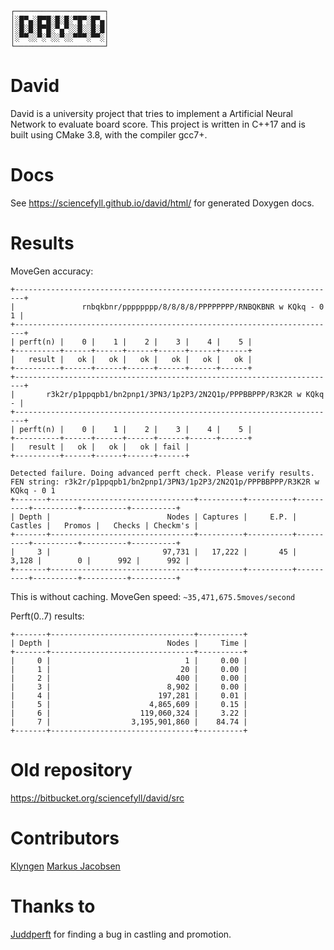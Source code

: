 ```
┌────────────────────┐
│░█▀▄░█▀█░█░█░▀█▀░█▀▄│
│░█░█░█▀█░▀▄▀░░█░░█░█│
│░▀▀░░▀░▀░░▀░░▀▀▀░▀▀░│
└────────────────────┘
```

# David #
David is a university project that tries to implement a Artificial Neural Network to evaluate board score.
This project is written in C++17 and is built using CMake 3.8, with the compiler gcc7+.

# Docs #
See https://sciencefyll.github.io/david/html/ for generated Doxygen docs.

# Results #
MoveGen accuracy:
```
+------------------------------------------------------------------------+
|               rnbqkbnr/pppppppp/8/8/8/8/PPPPPPPP/RNBQKBNR w KQkq - 0 1 |
+------------------------------------------------------------------------+
| perft(n) |    0 |    1 |    2 |    3 |    4 |    5 |
+----------+------+------+------+------+------+------+
|   result |   ok |   ok |   ok |   ok |   ok |   ok |
+----------+------+------+------+------+------+------+
+------------------------------------------------------------------------+
|       r3k2r/p1ppqpb1/bn2pnp1/3PN3/1p2P3/2N2Q1p/PPPBBPPP/R3K2R w KQkq - |
+------------------------------------------------------------------------+
| perft(n) |    0 |    1 |    2 |    3 |    4 |    5 |
+----------+------+------+------+------+------+------+
|   result |   ok |   ok |   ok | fail |
+----------+------+------+------+------+

Detected failure. Doing advanced perft check. Please verify results.
FEN string: r3k2r/p1ppqpb1/bn2pnp1/3PN3/1p2P3/2N2Q1p/PPPBBPPP/R3K2R w KQkq - 0 1
+-------+--------------------------------+----------+----------+----------+----------+----------+----------+
| Depth |                          Nodes | Captures |     E.P. |  Castles |   Promos |   Checks | Checkm's |
+-------+--------------------------------+----------+----------+----------+----------+----------+----------+
|     3 |                         97,731 |   17,222 |       45 |    3,128 |        0 |      992 |      992 |
+-------+--------------------------------+----------+----------+----------+----------+----------+----------+
```

This is without caching.
MoveGen speed: `~35,471,675.5moves/second`

Perft(0..7) results:
```
+-------+--------------------------------+----------+
| Depth |                          Nodes |     Time |
+-------+--------------------------------+----------+
|     0 |                              1 |     0.00 |
|     1 |                             20 |     0.00 |
|     2 |                            400 |     0.00 |
|     3 |                          8,902 |     0.00 |
|     4 |                        197,281 |     0.01 |
|     5 |                      4,865,609 |     0.15 |
|     6 |                    119,060,324 |     3.22 |
|     7 |                  3,195,901,860 |    84.74 |
+-------+--------------------------------+----------+
```

# Old repository
https://bitbucket.org/sciencefyll/david/src

# Contributors
[Klyngen](https://github.com/klyngen)
[Markus Jacobsen](https://bitbucket.org/MarkusJacobsen/)

# Thanks to
[Juddperft](https://github.com/jniemann66/juddperft) for finding a bug in castling and promotion.
